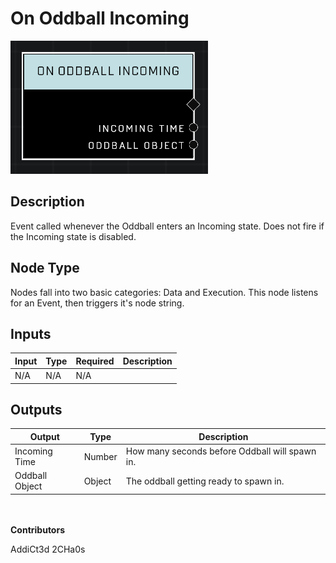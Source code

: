 # On Oddball Incoming
![](../../../.gitbook/assets/on-oddball-incoming.png)
## Description
Event called whenever the Oddball enters an Incoming state. Does not fire if the Incoming state is disabled.

## Node Type
Nodes fall into two basic categories: Data and Execution. This node listens for an Event, then triggers it's node string.

## Inputs
| Input | Type | Required | Description |
|------------------|------------------|----------|--------------------------------------------------------------|
| N/A | N/A | N/A | |

## Outputs
| Output | Type | Description |
|------------------|------------------|--------------------------------------------------------------|
| Incoming Time | Number | How many seconds before Oddball will spawn in.|
| Oddball Object | Object | The oddball getting ready to spawn in.|

\
\
**Contributors**

AddiCt3d 2CHa0s
